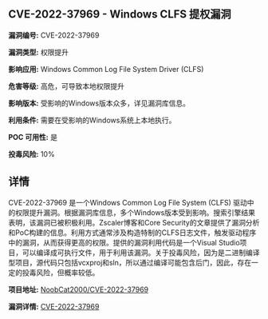 ## CVE-2022-37969 - Windows CLFS 提权漏洞

**漏洞编号:** CVE-2022-37969

**漏洞类型:** 权限提升

**影响应用:** Windows Common Log File System Driver (CLFS)

**危害等级:** 高危，可导致本地权限提升

**影响版本:** 受影响的Windows版本众多，详见漏洞库信息。

**利用条件:** 需要在受影响的Windows系统上本地执行。

**POC 可用性:** 是

**投毒风险:** 10%

## 详情

CVE-2022-37969 是一个Windows Common Log File System (CLFS) 驱动中的权限提升漏洞。根据漏洞库信息，多个Windows版本受到影响。搜索引擎结果表明，该漏洞已被积极利用。Zscaler博客和Core Security的文章提供了漏洞分析和PoC构建的信息。利用方式通常涉及构造特制的CLFS日志文件，触发驱动程序中的漏洞，从而获得更高的权限。提供的漏洞利用代码是一个Visual Studio项目，可以编译成可执行文件，用于利用该漏洞。关于投毒风险，因为是二进制编译型项目，源代码只包括vcxproj和sln，所以通过编译可能包含后门，因此，存在一定的投毒风险，但概率较低。

**项目地址:** [NoobCat2000/CVE-2022-37969](https://github.com/NoobCat2000/CVE-2022-37969)

**漏洞详情:** [CVE-2022-37969](https://nvd.nist.gov/vuln/detail/CVE-2022-37969)